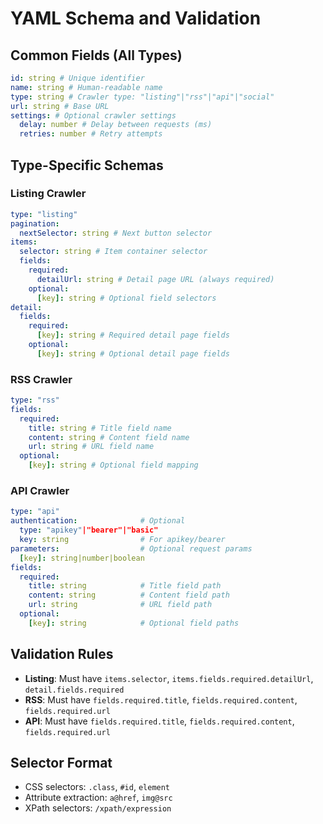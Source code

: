 # YAML Schema and Validation

## Common Fields (All Types)

```yaml
id: string # Unique identifier
name: string # Human-readable name
type: string # Crawler type: "listing"|"rss"|"api"|"social"
url: string # Base URL
settings: # Optional crawler settings
  delay: number # Delay between requests (ms)
  retries: number # Retry attempts
```

## Type-Specific Schemas

### Listing Crawler

```yaml
type: "listing"
pagination:
  nextSelector: string # Next button selector
items:
  selector: string # Item container selector
  fields:
    required:
      detailUrl: string # Detail page URL (always required)
    optional:
      [key]: string # Optional field selectors
detail:
  fields:
    required:
      [key]: string # Required detail page fields
    optional:
      [key]: string # Optional detail page fields
```

### RSS Crawler

```yaml
type: "rss"
fields:
  required:
    title: string # Title field name
    content: string # Content field name
    url: string # URL field name
  optional:
    [key]: string # Optional field mapping
```

### API Crawler

```yaml
type: "api"
authentication:              # Optional
  type: "apikey"|"bearer"|"basic"
  key: string                # For apikey/bearer
parameters:                  # Optional request params
  [key]: string|number|boolean
fields:
  required:
    title: string            # Title field path
    content: string          # Content field path
    url: string              # URL field path
  optional:
    [key]: string            # Optional field paths
```

## Validation Rules

- **Listing**: Must have `items.selector`, `items.fields.required.detailUrl`, `detail.fields.required`
- **RSS**: Must have `fields.required.title`, `fields.required.content`, `fields.required.url`
- **API**: Must have `fields.required.title`, `fields.required.content`, `fields.required.url`

## Selector Format

- CSS selectors: `.class`, `#id`, `element`
- Attribute extraction: `a@href`, `img@src`
- XPath selectors: `/xpath/expression`
